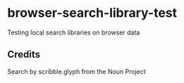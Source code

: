 # browser-search-library-test

Testing local search libraries on browser data

## Credits

Search by scribble.glyph from the Noun Project

